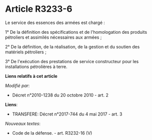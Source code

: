 # Article R3233-6

Le service des essences des armées est chargé : 

1° De la définition des spécifications et de l'homologation des produits pétroliers et assimilés nécessaires aux armées ; 

2° De la définition, de la réalisation, de la gestion et du soutien des matériels pétroliers ; 

3° De l'exécution des prestations de service constructeur pour les installations pétrolières à terre.

**Liens relatifs à cet article**

_Modifié par_:

  - Décret n°2010-1238 du 20 octobre 2010 - art. 2

**Liens**:

  - TRANSFERE: Décret n°2017-744 du 4 mai 2017 - art. 3

_Nouveaux textes_:

  - Code de la défense. - art. R3232-16 (V)
